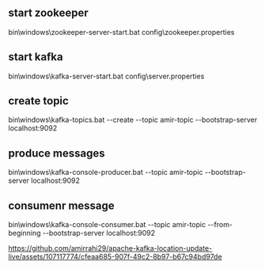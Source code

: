 start zookeeper
--------------------------------------------------------------------------------
bin\windows\zookeeper-server-start.bat config\zookeeper.properties

start kafka
---------------------------------------------------------------------------------
bin\windows\kafka-server-start.bat config\server.properties

create topic
-----------------------------------------------------------------------------------
bin\windows\kafka-topics.bat --create --topic amir-topic --bootstrap-server localhost:9092

produce messages
------------------------------------------------------------------------------------
bin\windows\kafka-console-producer.bat --topic amir-topic --bootstrap-server localhost:9092

consumenr message
---------------------------------------------------------------------------------------
bin\windows\kafka-console-consumer.bat --topic amir-topic --from-beginning --bootstrap-server localhost:9092

https://github.com/amirrahi29/apache-kafka-location-update-live/assets/107117774/cfeaa685-907f-49c2-8b97-b67c94bd97de

